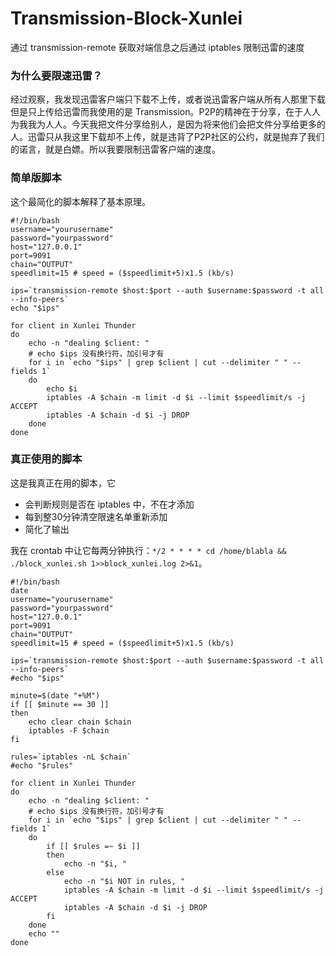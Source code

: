 # Transmission-Block-Xunlei
通过 transmission-remote 获取对端信息之后通过 iptables 限制迅雷的速度

### 为什么要限速迅雷？
经过观察，我发现迅雷客户端只下载不上传，或者说迅雷客户端从所有人那里下载但是只上传给迅雷而我使用的是 Transmission。P2P的精神在于分享，在于人人为我我为人人。今天我把文件分享给别人，是因为将来他们会把文件分享给更多的人。迅雷只从我这里下载却不上传，就是违背了P2P社区的公约，就是抛弃了我们的诺言，就是白嫖。所以我要限制迅雷客户端的速度。

### 简单版脚本

这个最简化的脚本解释了基本原理。

```
#!/bin/bash
username="yourusername"
password="yourpassword"
host="127.0.0.1"
port=9091
chain="OUTPUT"
speedlimit=15 # speed = ($speedlimit+5)x1.5 (kb/s)

ips=`transmission-remote $host:$port --auth $username:$password -t all --info-peers`
echo "$ips"

for client in Xunlei Thunder
do
    echo -n "dealing $client: "
    # echo $ips 没有换行符，加引号才有
    for i in `echo "$ips" | grep $client | cut --delimiter " " --fields 1`
    do
        echo $i
        iptables -A $chain -m limit -d $i --limit $speedlimit/s -j ACCEPT
        iptables -A $chain -d $i -j DROP
    done
done
```

### 真正使用的脚本

这是我真正在用的脚本，它

* 会判断规则是否在 iptables 中，不在才添加
* 每到整30分钟清空限速名单重新添加
* 简化了输出

我在 crontab 中让它每两分钟执行：`*/2 * * * * cd /home/blabla && ./block_xunlei.sh 1>>block_xunlei.log 2>&1`。

```
#!/bin/bash
date
username="yourusername"
password="yourpassword"
host="127.0.0.1"
port=9091
chain="OUTPUT"
speedlimit=15 # speed = ($speedlimit+5)x1.5 (kb/s)

ips=`transmission-remote $host:$port --auth $username:$password -t all --info-peers`
#echo "$ips"

minute=$(date "+%M")
if [[ $minute == 30 ]]
then
    echo clear chain $chain
    iptables -F $chain
fi

rules=`iptables -nL $chain`
#echo "$rules"

for client in Xunlei Thunder
do
    echo -n "dealing $client: "
    # echo $ips 没有换行符，加引号才有
    for i in `echo "$ips" | grep $client | cut --delimiter " " --fields 1`
    do
        if [[ $rules =~ $i ]]
        then
            echo -n "$i, "
        else
            echo -n "$i NOT in rules, "
            iptables -A $chain -m limit -d $i --limit $speedlimit/s -j ACCEPT
            iptables -A $chain -d $i -j DROP
        fi
    done
    echo ""
done
```
